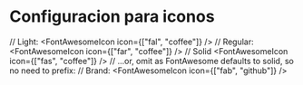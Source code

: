 # Configuracion para iconos
// Light:
<FontAwesomeIcon icon={["fal", "coffee"]} />
// Regular:
<FontAwesomeIcon icon={["far", "coffee"]} />
// Solid
<FontAwesomeIcon icon={["fas", "coffee"]} />
// ...or, omit as FontAwesome defaults to solid, so no need to prefix:
<FontAwesomeIcon icon="coffee" />
// Brand:
<FontAwesomeIcon icon={["fab", "github"]} />